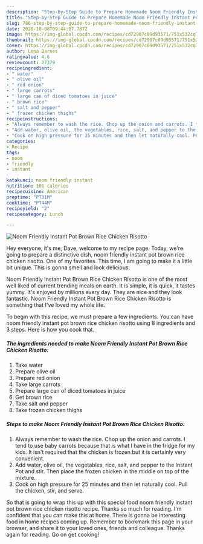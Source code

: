 ```yaml
---
description: "Step-by-Step Guide to Prepare Homemade Noom Friendly Instant Pot Brown Rice Chicken Risotto"
title: "Step-by-Step Guide to Prepare Homemade Noom Friendly Instant Pot Brown Rice Chicken Risotto"
slug: 786-step-by-step-guide-to-prepare-homemade-noom-friendly-instant-pot-brown-rice-chicken-risotto
date: 2020-10-08T09:44:07.787Z
image: https://img-global.cpcdn.com/recipes/cd72907c09d93571/751x532cq70/noom-friendly-instant-pot-brown-rice-chicken-risotto-recipe-main-photo.jpg
thumbnail: https://img-global.cpcdn.com/recipes/cd72907c09d93571/751x532cq70/noom-friendly-instant-pot-brown-rice-chicken-risotto-recipe-main-photo.jpg
cover: https://img-global.cpcdn.com/recipes/cd72907c09d93571/751x532cq70/noom-friendly-instant-pot-brown-rice-chicken-risotto-recipe-main-photo.jpg
author: Lena Barnes
ratingvalue: 4.6
reviewcount: 27379
recipeingredient:
- " water"
- " olive oil"
- " red onion"
- " large carrots"
- " large can of diced tomatoes in juice"
- " brown rice"
- " salt and pepper"
- " frozen chicken thighs"
recipeinstructions:
- "Always remember to wash the rice. Chop up the onion and carrots. I tend to use baby carrots because that is what I have in the fridge for my kids. It isn&#39;t required that the chicken is frozen but it is certainly very convenient."
- "Add water, olive oil, the vegetables, rice, salt, and pepper to the Instant Pot and stir. Then place the frozen chicken in the middle on top of the mixture."
- "Cook on high pressure for 25 minutes and then let naturally cool. Pull the chicken, stir, and serve."
categories:
- Recipe
tags:
- noom
- friendly
- instant

katakunci: noom friendly instant 
nutrition: 101 calories
recipecuisine: American
preptime: "PT31M"
cooktime: "PT44M"
recipeyield: "2"
recipecategory: Lunch

---
```



![Noom Friendly Instant Pot Brown Rice Chicken Risotto](https://img-global.cpcdn.com/recipes/cd72907c09d93571/751x532cq70/noom-friendly-instant-pot-brown-rice-chicken-risotto-recipe-main-photo.jpg)

Hey everyone, it's me, Dave, welcome to my recipe page. Today, we're going to prepare a distinctive dish, noom friendly instant pot brown rice chicken risotto. One of my favorites. This time, I am going to make it a little bit unique. This is gonna smell and look delicious.



Noom Friendly Instant Pot Brown Rice Chicken Risotto is one of the most well liked of current trending meals on earth. It is simple, it is quick, it tastes yummy. It's enjoyed by millions every day. They are nice and they look fantastic. Noom Friendly Instant Pot Brown Rice Chicken Risotto is something that I've loved my whole life.


To begin with this recipe, we must prepare a few ingredients. You can have noom friendly instant pot brown rice chicken risotto using 8 ingredients and 3 steps. Here is how you cook that.

<!--inarticleads1-->

##### The ingredients needed to make Noom Friendly Instant Pot Brown Rice Chicken Risotto:

1. Take  water
1. Prepare  olive oil
1. Prepare  red onion
1. Take  large carrots
1. Prepare  large can of diced tomatoes in juice
1. Get  brown rice
1. Take  salt and pepper
1. Take  frozen chicken thighs




<!--inarticleads2-->

##### Steps to make Noom Friendly Instant Pot Brown Rice Chicken Risotto:

1. Always remember to wash the rice. Chop up the onion and carrots. I tend to use baby carrots because that is what I have in the fridge for my kids. It isn&#39;t required that the chicken is frozen but it is certainly very convenient.
1. Add water, olive oil, the vegetables, rice, salt, and pepper to the Instant Pot and stir. Then place the frozen chicken in the middle on top of the mixture.
1. Cook on high pressure for 25 minutes and then let naturally cool. Pull the chicken, stir, and serve.




So that is going to wrap this up with this special food noom friendly instant pot brown rice chicken risotto recipe. Thanks so much for reading. I'm confident that you can make this at home. There is gonna be interesting food in home recipes coming up. Remember to bookmark this page in your browser, and share it to your loved ones, friends and colleague. Thanks again for reading. Go on get cooking!
